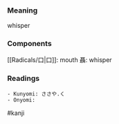 ### Meaning

whisper

### Components

[[Radicals/口|口]]: mouth 聶: whisper

### Readings

```
- Kunyomi: ささや.く
- Onyomi: 
```

#kanji